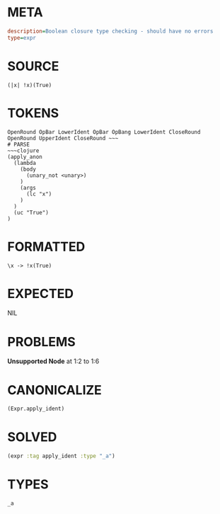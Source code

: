 # META
~~~ini
description=Boolean closure type checking - should have no errors
type=expr
~~~
# SOURCE
~~~roc
(|x| !x)(True)
~~~
# TOKENS
~~~text
OpenRound OpBar LowerIdent OpBar OpBang LowerIdent CloseRound OpenRound UpperIdent CloseRound ~~~
# PARSE
~~~clojure
(apply_anon
  (lambda
    (body
      (unary_not <unary>)
    )
    (args
      (lc "x")
    )
  )
  (uc "True")
)
~~~
# FORMATTED
~~~roc
\x -> !x(True)
~~~
# EXPECTED
NIL
# PROBLEMS
**Unsupported Node**
at 1:2 to 1:6

# CANONICALIZE
~~~clojure
(Expr.apply_ident)
~~~
# SOLVED
~~~clojure
(expr :tag apply_ident :type "_a")
~~~
# TYPES
~~~roc
_a
~~~
